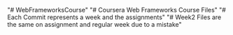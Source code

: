 "# WebFrameworksCourse" 
"# Coursera Web Frameworks Course Files"
"# Each Commit represents a week and the assignments"
"# Week2 Files are the same on assignment and regular week due to a mistake"

